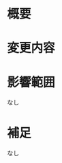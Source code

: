 # 概要
<!-- 変更の目的 もしくは 関連する Issue 番号 -->

# 変更内容
<!-- ビューの変更がある場合はスクショによる比較などがあるとわかりやすい -->

# 影響範囲
なし<!-- この関数を変更したのでこの機能にも影響がある、など -->

# 補足
なし<!-- レビューをする際に見てほしい点、ローカル環境で試す際の注意点、など -->

<!-- タイトル設定
[{機能 or バグ}][{画面名 or 機能名(あれば)}] <タイトル>
-->
